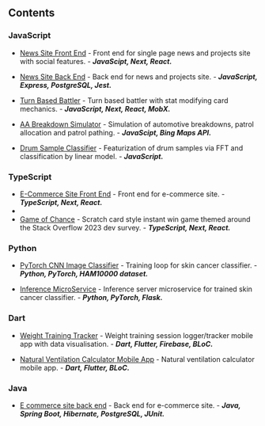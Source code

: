 ## Contents


### JavaScript

- [News Site Front End](https://github.com/micknice/the-tardigrade) - Front end for single page news and projects site with social features. - ___JavaScipt, Next, React.___

- [News Site Back End](https://github.com/micknice/nc-news-back-end)  - Back end for news and projects site. - ___JavaScript, Express, PostgreSQL, Jest.___

- [Turn Based Battler](https://github.com/micknice/memeosphere) - Turn based battler with stat modifying card mechanics. - ___JavaScript, Next, React, MobX.___
  
- [AA Breakdown Simulator](https://github.com/micknice/AA_breakdown_simulator) - Simulation of automotive breakdowns, patrol allocation and patrol pathing. - ___JavaScipt, Bing Maps API.___

- [Drum Sample Classifier](https://github.com/micknice/drum-sample-classifier) - Featurization of drum samples via FFT and classification by linear model. - ___JavaScript.___

### TypeScript

- [E-Commerce Site Front End]([https://github.com/micknice/scratch-overflow](https://github.com/micknice/e-commerce-fe)) - Front end for e-commerce site. - ___TypeScript, Next, React.___
- 
- [Game of Chance](https://github.com/micknice/scratch-overflow) - Scratch card style instant win game themed around the Stack Overflow 2023 dev survey. - ___TypeScript, Next, React.___

### Python

- [PyTorch CNN Image Classifier](#pytorch-cnn-image-classifier) - Training loop for skin cancer classifier. - ___Python, PyTorch, HAM10000 dataset.___

- [Inference MicroService](https://github.com/micknice/skin-classification-server) - Inference server microservice for trained skin cancer classifier. - ___Python, PyTorch, Flask.___

### Dart

- [Weight Training Tracker](https://github.com/micknice/any_percent_flutter_app) - Weight training session logger/tracker mobile app with data visualisation. - ___Dart, Flutter, Firebase, BLoC.___
  
- [Natural Ventilation Calculator Mobile App](https://github.com/micknice/natural-ventilation-calculator-app) - Natural ventilation calculator mobile app.  - ___Dart, Flutter, BLoC.___
  
  
### Java

- [E commerce site back end](https://github.com/micknice/e-commerce-be) - Back end for e-commerce site. - ___Java, Spring Boot, Hibernate, PostgreSQL, JUnit.___
  


















